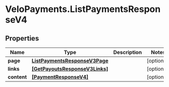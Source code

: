 # VeloPayments.ListPaymentsResponseV4

## Properties

Name | Type | Description | Notes
------------ | ------------- | ------------- | -------------
**page** | [**ListPaymentsResponseV3Page**](ListPaymentsResponseV3Page.md) |  | [optional] 
**links** | [**[GetPayoutsResponseV3Links]**](GetPayoutsResponseV3Links.md) |  | [optional] 
**content** | [**[PaymentResponseV4]**](PaymentResponseV4.md) |  | [optional] 


